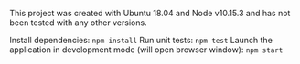 This project was created with Ubuntu 18.04 and Node v10.15.3 and has not been
tested with any other versions.

Install dependencies: `npm install`
Run unit tests: `npm test`
Launch the application in development mode (will open browser window): `npm start`
